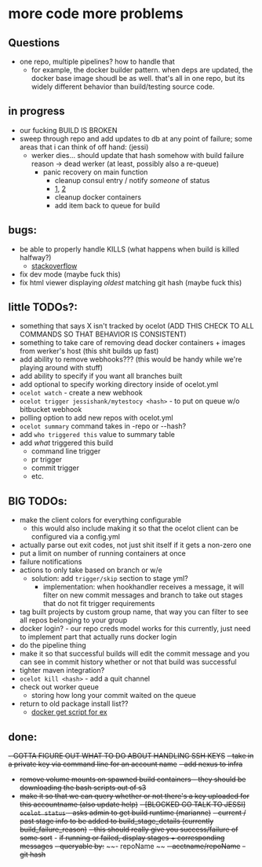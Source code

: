 # more code more problems

## Questions
- one repo, multiple pipelines? how to handle that 
    - for example, the docker builder pattern. when deps are updated, the docker base image shoudl be as well. that's all in one repo, but its widely different behavior than build/testing source code.



## in progress
- our fucking BUILD IS BROKEN
- sweep through repo and add updates to db at any point of failure; some areas that i can think of off hand: (jessi)                                     
    - werker dies... should update that hash somehow with build failure reason -> dead werker (at least, possibly also a re-queue)
         - panic recovery on main function 
            - cleanup consul entry / notify _someone_ of status 
            - [1](https://blog.golang.org/defer-panic-and-recover), [2](https://golangbot.com/panic-and-recover/)
            - cleanup docker containers
            - add item back to queue for build 

    
## bugs: 
- be able to properly handle KILLS (what happens when build is killed halfway?)
    - [stackoverflow](https://stackoverflow.com/questions/11268943/is-it-possible-to-capture-a-ctrlc-signal-and-run-a-cleanup-function-in-a-defe)
- fix dev mode (maybe fuck this)
- fix html viewer displaying *oldest* matching git hash (maybe fuck this)     

## little TODOs?:
- something that says X isn't tracked by ocelot (ADD THIS CHECK TO ALL COMMANDS SO THAT BEHAVIOR IS CONSISTENT) 
- something to take care of removing dead docker containers + images from werker's host (this shit builds up fast)
- add ability to remove webhooks??? (this would be handy while we're playing around with stuff)
- add ability to specify if you want all branches built
- add optional to specify working directory inside of ocelot.yml
- `ocelot watch` - create a new webhook
- `ocelot trigger jessishank/mytestocy <hash>` - to put on queue w/o bitbucket webhook
- polling option to add new repos with ocelot.yml
- `ocelot summary` command takes in -repo or --hash? 
- add `who triggered this` value to summary table
- add *what* triggered this build
	- command line trigger
	- pr trigger
	- commit trigger
	- etc. 

## BIG TODOs:
- make the client colors for everything configurable
    - this would also include making it so that the ocelot client can be configured via a config.yml 
- actually parse out exit codes, not just shit itself if it gets a non-zero one
- put a limit on number of running containers at once
- failure notifications
- actions to only take based on branch or w/e 
    - solution: add `trigger/skip` section to stage yml?
        - implementation: when hookhandler receives a message, it will filter on new commit messages and branch to take out stages that do not fit trigger requirements
- tag built projects by custom group name, that way you can filter to see all repos belonging to your group
- docker login? - our repo creds model works for this currently, just need to implement part that actually runs docker login
- do the pipeline thing
- make it so that successful builds will edit the commit message and you can see in commit history whether or not that build was successful 
- tighter maven integration?
- `ocelot kill <hash>` - add a quit channel
- check out worker queue
	- storing how long your commit waited on the queue
- return to old package install list??
    - [docker get script for ex](https://get.docker.com/)    


## done:   
~~- GOTTA FIGURE OUT WHAT TO DO ABOUT HANDLING SSH KEYS~~
    ~~- take in a private key via command line for an account name~~ 
~~- add nexus to infra~~
- ~~remove volume mounts on spawned build containers - they should be downloading the bash scripts out of s3~~ 
- ~~make it so that we can query whether or not there's a key uploaded for this accountname (also update help)~~
~~- [BLOCKED GO TALK TO JESSI] `ocelot status` - asks admin to get build runtime (marianne)~~ 
    ~~- current / past stage info to be added to build_stage_details (currently build_failure_reason)~~
    ~~- this should really give you success/failure of some sort~~
        - ~~if running or failed, display stages + corresponding messages~~ 
    ~~- queryable by:~~
        ~~- repoName ~~
        ~~- acctname/repoName~~
        ~~- git hash~~

     
